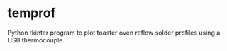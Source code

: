 temprof
=======

Python tkinter program to plot toaster oven reflow solder profiles using a USB thermocouple.
